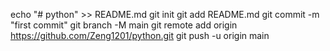 echo "# python" >> README.md
git init
git add README.md
git commit -m "first commit"
git branch -M main
git remote add origin https://github.com/Zeng1201/python.git
git push -u origin main
